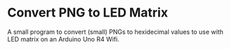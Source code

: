 # Convert PNG to LED Matrix
 A small program to convert (small) PNGs to hexidecimal values to use with LED matrix on an Arduino Uno R4 Wifi.
